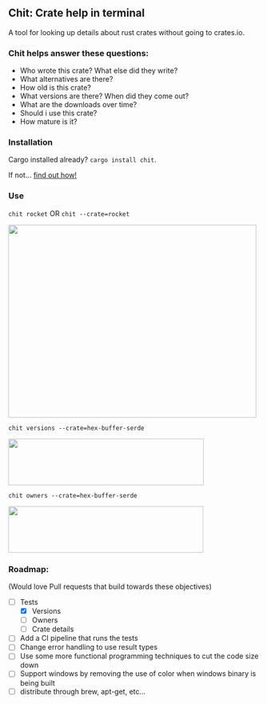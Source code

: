 ## Chit: Crate help in terminal

A tool for looking up details about rust crates without going to crates.io.


### Chit helps answer these questions:
  - Who wrote this crate? What else did they write?
  - What alternatives are there?
  - How old is this crate?
  - What versions are there? When did they come out?
  - What are the downloads over time?
  - Should i use this crate? 
  - How mature is it? <Star rating>
  

### Installation

Cargo installed already? `cargo install chit`.

If not... [find out how!](https://doc.rust-lang.org/cargo/getting-started/installation.html)


### Use

`chit rocket` OR `chit --crate=rocket`

<img src="https://github.com/peterheesterman/chit/blob/master/readme-images/chit.png?raw=true" width="496"  height="386"/>

`chit versions --crate=hex-buffer-serde`

<img src="https://github.com/peterheesterman/chit/blob/master/readme-images/versions.png?raw=true" width="391"  height="93"/>

`chit owners --crate=hex-buffer-serde`

<img src="https://github.com/peterheesterman/chit/blob/master/readme-images/owners.png?raw=true" width="390"  height="93"/>


### Roadmap: 
(Would love Pull requests that build towards these objectives)
 - [ ] Tests
   - [x] Versions
   - [ ] Owners
   - [ ] Crate details
 - [ ] Add a CI pipeline that runs the tests
 - [ ] Change error handling to use result types
 - [ ] Use some more functional programming techniques to cut the code size down
 - [ ] Support windows by removing the use of color when windows binary is being built
 - [ ] distribute through brew, apt-get, etc...
